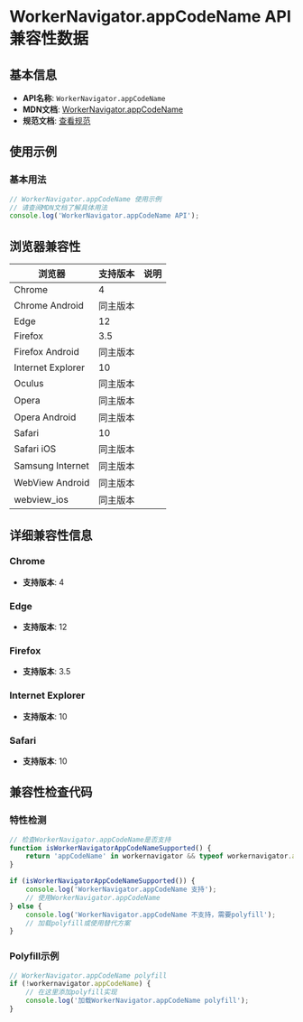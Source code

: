 # WorkerNavigator.appCodeName API 兼容性数据

## 基本信息

- **API名称**: `WorkerNavigator.appCodeName`
- **MDN文档**: [WorkerNavigator.appCodeName](https://developer.mozilla.org/docs/Web/API/WorkerNavigator/appCodeName)
- **规范文档**: [查看规范](https://html.spec.whatwg.org/multipage/system-state.html#dom-navigator-appcodename-dev)

## 使用示例

### 基本用法

```javascript
// WorkerNavigator.appCodeName 使用示例
// 请查阅MDN文档了解具体用法
console.log('WorkerNavigator.appCodeName API');
```

## 浏览器兼容性

| 浏览器 | 支持版本 | 说明 |
|--------|----------|------|
| Chrome | 4 |  |
| Chrome Android | 同主版本 |  |
| Edge | 12 |  |
| Firefox | 3.5 |  |
| Firefox Android | 同主版本 |  |
| Internet Explorer | 10 |  |
| Oculus | 同主版本 |  |
| Opera | 同主版本 |  |
| Opera Android | 同主版本 |  |
| Safari | 10 |  |
| Safari iOS | 同主版本 |  |
| Samsung Internet | 同主版本 |  |
| WebView Android | 同主版本 |  |
| webview_ios | 同主版本 |  |

## 详细兼容性信息

### Chrome

- **支持版本**: 4

### Edge

- **支持版本**: 12

### Firefox

- **支持版本**: 3.5

### Internet Explorer

- **支持版本**: 10

### Safari

- **支持版本**: 10

## 兼容性检查代码

### 特性检测

```javascript
// 检查WorkerNavigator.appCodeName是否支持
function isWorkerNavigatorAppCodeNameSupported() {
    return 'appCodeName' in workernavigator && typeof workernavigator.appCodeName === 'function';
}

if (isWorkerNavigatorAppCodeNameSupported()) {
    console.log('WorkerNavigator.appCodeName 支持');
    // 使用WorkerNavigator.appCodeName
} else {
    console.log('WorkerNavigator.appCodeName 不支持，需要polyfill');
    // 加载polyfill或使用替代方案
}
```

### Polyfill示例

```javascript
// WorkerNavigator.appCodeName polyfill
if (!workernavigator.appCodeName) {
    // 在这里添加polyfill实现
    console.log('加载WorkerNavigator.appCodeName polyfill');
}
```

